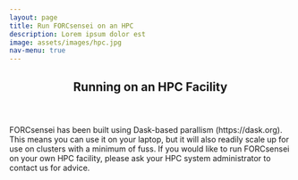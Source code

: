 ```yaml
---
layout: page
title: Run FORCsensei on an HPC
description: Lorem ipsum dolor est
image: assets/images/hpc.jpg
nav-menu: true
---
```


<!-- Main -->
<div id="main" class="alt">

<!-- One -->
<section id="one">
	<div class="inner">
		<header class="major">
			<h1>Running on an HPC Facility</h1>
		</header>

<!-- Content -->
<p>FORCsensei has been built using Dask-based parallism (https://dask.org). This means you can use it on your laptop, but it will also readily scale up for use on clusters with a minimum of fuss. If you would like to run FORCsensei on your own HPC facility, please ask your HPC system administrator to contact us for advice. </p>
